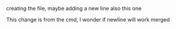 creating the file, maybe
adding a new line
also this one

This change is from the cmd, I wonder if newline will work merged

